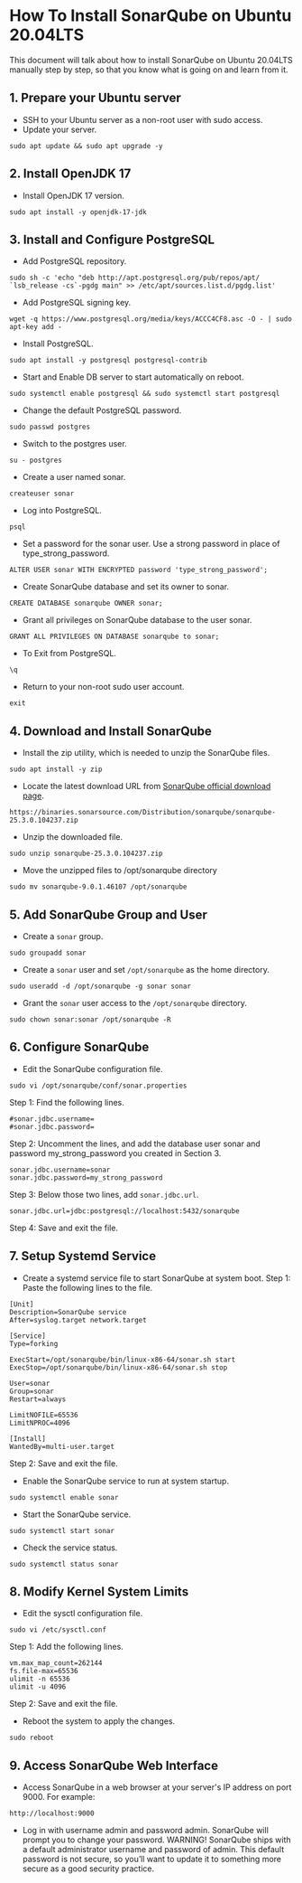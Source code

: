 # How To Install SonarQube on Ubuntu 20.04LTS
This document will talk about how to install SonarQube on Ubuntu 20.04LTS manually step by step, so that you know what is going on and learn from it.

## 1. Prepare your Ubuntu server
* SSH to your Ubuntu server as a non-root user with sudo access.
* Update your server.
```
sudo apt update && sudo apt upgrade -y
```
## 2. Install OpenJDK 17
* Install OpenJDK 17 version.
```
sudo apt install -y openjdk-17-jdk
```
## 3. Install and Configure PostgreSQL
* Add PostgreSQL repository.
```
sudo sh -c 'echo "deb http://apt.postgresql.org/pub/repos/apt/ `lsb_release -cs`-pgdg main" >> /etc/apt/sources.list.d/pgdg.list'
```
* Add PostgreSQL signing key.
```
wget -q https://www.postgresql.org/media/keys/ACCC4CF8.asc -O - | sudo apt-key add -
```
* Install PostgreSQL.
```
sudo apt install -y postgresql postgresql-contrib
```
* Start and Enable DB server to start automatically on reboot.
```
sudo systemctl enable postgresql && sudo systemctl start postgresql
```
* Change the default PostgreSQL password.
```
sudo passwd postgres
```
* Switch to the postgres user.
```
su - postgres
```
* Create a user named sonar.
```
createuser sonar
```
* Log into PostgreSQL.
```
psql
```
* Set a password for the sonar user. Use a strong password in place of type_strong_password.
```
ALTER USER sonar WITH ENCRYPTED password 'type_strong_password';
```
* Create SonarQube database and set its owner to sonar.
```
CREATE DATABASE sonarqube OWNER sonar;
```
* Grant all privileges on SonarQube database to the user sonar.
```
GRANT ALL PRIVILEGES ON DATABASE sonarqube to sonar;
```
* To Exit from PostgreSQL.
```
\q
```
* Return to your non-root sudo user account.
```
exit
```
## 4. Download and Install SonarQube
* Install the zip utility, which is needed to unzip the SonarQube files.
```
sudo apt install -y zip
```
* Locate the latest download URL from [SonarQube official download page](https://www.sonarsource.com/products/sonarqube/downloads/).
```
https://binaries.sonarsource.com/Distribution/sonarqube/sonarqube-25.3.0.104237.zip
```
* Unzip the downloaded file.
```
sudo unzip sonarqube-25.3.0.104237.zip
```
* Move the unzipped files to /opt/sonarqube directory
```
sudo mv sonarqube-9.0.1.46107 /opt/sonarqube
```
## 5. Add SonarQube Group and User
* Create a ```sonar``` group.
```
sudo groupadd sonar
```
* Create a ```sonar``` user and set ```/opt/sonarqube``` as the home directory.
```
sudo useradd -d /opt/sonarqube -g sonar sonar
```
* Grant the ```sonar``` user access to the ```/opt/sonarqube``` directory.
```
sudo chown sonar:sonar /opt/sonarqube -R
```
## 6. Configure SonarQube
* Edit the SonarQube configuration file.
```
sudo vi /opt/sonarqube/conf/sonar.properties
```
Step 1: Find the following lines.
```
#sonar.jdbc.username=
#sonar.jdbc.password=
```
Step 2: Uncomment the lines, and add the database user sonar and password my_strong_password you created in Section 3.
```
sonar.jdbc.username=sonar
sonar.jdbc.password=my_strong_password
```
Step 3: Below those two lines, add ```sonar.jdbc.url```.
```
sonar.jdbc.url=jdbc:postgresql://localhost:5432/sonarqube
```
Step 4: Save and exit the file.
## 7. Setup Systemd Service
* Create a systemd service file to start SonarQube at system boot.
Step 1: Paste the following lines to the file.
```
[Unit]
Description=SonarQube service
After=syslog.target network.target

[Service]
Type=forking

ExecStart=/opt/sonarqube/bin/linux-x86-64/sonar.sh start
ExecStop=/opt/sonarqube/bin/linux-x86-64/sonar.sh stop

User=sonar
Group=sonar
Restart=always

LimitNOFILE=65536
LimitNPROC=4096

[Install]
WantedBy=multi-user.target
```
Step 2: Save and exit the file.
* Enable the SonarQube service to run at system startup.
```
sudo systemctl enable sonar
```
* Start the SonarQube service.
```
sudo systemctl start sonar
```
* Check the service status.
```
sudo systemctl status sonar
```
## 8. Modify Kernel System Limits
* Edit the sysctl configuration file.
```
sudo vi /etc/sysctl.conf
```
Step 1: Add the following lines.
```
vm.max_map_count=262144
fs.file-max=65536
ulimit -n 65536
ulimit -u 4096
```
Step 2: Save and exit the file.
* Reboot the system to apply the changes.
```
sudo reboot
```
## 9. Access SonarQube Web Interface
* Access SonarQube in a web browser at your server's IP address on port 9000. For example:
```
http://localhost:9000
```
* Log in with username admin and password admin. SonarQube will prompt you to change your password.
WARNING! SonarQube ships with a default administrator username and password of admin. This default password is not secure, so you’ll want to update it to something more secure as a good security practice.
